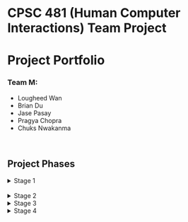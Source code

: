 # CPSC 481 (Human Computer Interactions) Team Project

# Project Portfolio

### Team M:
- Lougheed Wan
- Brian Du
- Jase Pasay
- Pragya Chopra
- Chuks Nwakanma
<br/>

## Project Phases
<details>
<summary>Stage 1</summary>
<br>
In stage 1 we developed our team contract, which provided us guidelines on acceptable behaviour within our Team.

The link to our Team Contract: [Team Contract](../Stage_one/TeamM_TeamContractHandout.pdf)
<br/><br/>
We also prepared a project proposal with potential project ideas. We came up with roughly 10-15 ideas and narrowed it down to 3.
<br/>
The 3 are listed on this doc: [Team Proposal](../Stage_one/CPSC_481_Team_Proposal.pdf)
</details>

<br/>
<details>
<summary>Stage 2</summary>

For this iteration, we were tasked with solidifying a single idea, in which we chose our game matchmaking pick from iteration 1 and we were also tasked
with implementing user research methods to get information on what our potential clients would want.
<br/>
We then put it all in a report: [Stage 2 Report](../Stage_two/TEAM-M_Stage_2.pdf)


</details>
<details>
<summary>Stage 3</summary>

For this iteration, we were tasked with developing a low fidelity prototype using the software Balsamiq. To do this, we first developed many different sketches which then we took the ideas from them and organized them using an affinity diagram. Afterward, we chose the best idea out of all of them and created a quick storyboard based on what we thought the flow of the software would look like. Finally using the storyboard we created our low fidelity prototype based off of our storyboard.
<br/>
At the very end, we went over our prototype and developed a cognitive walkthough for all of our vertical tasks, changing up our prototype based on the problems found in our walkthrough. Then we created a presentation which included a demo of our prototype.
<br/><br/>
Here are our links:
The link to our report: [Stage 3 Report](../Stage_three/Stage-3-report.pdf)

The link to our presentation: https://uofc-my.sharepoint.com/:p:/g/personal/lougheed_wan_ucalgary_ca/ETHr6ul8stFGgHKe6uWrrQYBjnvD4GQFno6SC0uTJSs5cQ?e=fMjMCu

</details>
<details>
<summary>Stage 4</summary>

For this iteration, we were tasked to review our low fidelity prototype which we created in iteration 3, and develop a high fidelity prototype from it. We decided on using Adobe XD as our program of choice. Our 4 vertical tasks include: Automatic Queue, Manual Lobby Search, Edit and view Profile pages and Settings menu. In this prototype, we changed up our color scheme to be more of a purple/blue theme as well as polished up side pages such as confirmation overlays and tutorials. After we were done with the first iteration of our high fidelity, we split our team into evaluators and reviewers to complete a heuristic evalution of our prototype. After, we took the problems we found during our evaluation and re iterated them onto our XD prototype. 
<br/><br/>
Here are our links:
The link to our heuristic report:[Stage 4 Report](../Stage_four/Stage-4.pdf)

The link to our presentation: https://uofc.sharepoint.com/:v:/s/GrpO365_Science_ComputerScience_CPSC481F2020-TeamM/EQj1DeH-O0pEghqu0y4Uy2kBrbP8YBSb3G7WT5IHOJ945w?e=dBgCC4

</details>
